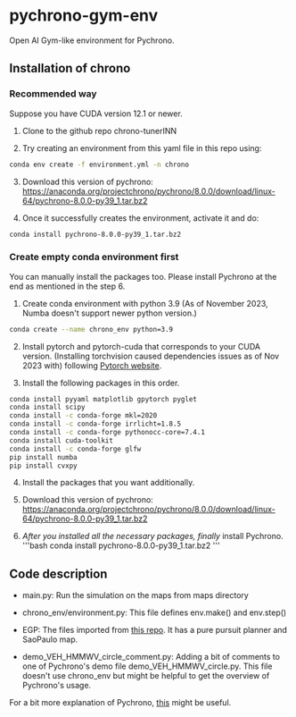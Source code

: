 # pychrono-gym-env
Open AI Gym-like environment for Pychrono.

## Installation of chrono

### Recommended way
Suppose you have CUDA version 12.1 or newer.
1. Clone to the github repo chrono-tunerINN

2. Try creating an environment from this yaml file in this repo using:
```bash
conda env create -f environment.yml -n chrono
```

3. Download this version of pychrono: https://anaconda.org/projectchrono/pychrono/8.0.0/download/linux-64/pychrono-8.0.0-py39_1.tar.bz2

4. Once it successfully creates the environment, activate it and do:
```bash
conda install pychrono-8.0.0-py39_1.tar.bz2
```

### Create empty conda environment first
You can manually install the packages too.
Please install Pychrono at the end as mentioned in the step 6.

1. Create conda environment with python 3.9 (As of November 2023, Numba doesn't support newer python version.)
```bash
conda create --name chrono_env python=3.9
```

2. Install pytorch and pytorch-cuda that corresponds to your CUDA version. (Installing torchvision caused dependencies issues as of Nov 2023 with) following [Pytorch website](https://pytorch.org/get-started/locally/).

3. Install the following packages in this order.
```bash
conda install pyyaml matplotlib gpytorch pyglet
conda install scipy
conda install -c conda-forge mkl=2020
conda install -c conda-forge irrlicht=1.8.5
conda install -c conda-forge pythonocc-core=7.4.1
conda install cuda-toolkit
conda install -c conda-forge glfw
pip install numba
pip install cvxpy
```
4. Install the packages that you want additionally.

5. Download this version of pychrono: https://anaconda.org/projectchrono/pychrono/8.0.0/download/linux-64/pychrono-8.0.0-py39_1.tar.bz2

6. *After you installed all the necessary packages, finally* install Pychrono.
'''bash
conda install pychrono-8.0.0-py39_1.tar.bz2
'''

## Code description
* main.py: Run the simulation on the maps from maps directory

* chrono_env/environment.py: This file defines env.make() and env.step()

* EGP: The files imported from [this repo](https://github.com/mlab-upenn/multisurface-racing). It has a pure pursuit planner and SaoPaulo map.

* demo_VEH_HMMWV_circle_comment.py: Adding a bit of comments to one of Pychrono's demo file demo_VEH_HMMWV_circle.py. This file doesn't use chrono_env but might be helpful to get the overview of Pychrono's usage.

For a bit more explanation of Pychrono, [this](https://docs.google.com/document/d/1A_kbgo-aT6AN3jz1o6GlgURnv0Lm8bGczRchwqg7-yI/edit?usp=sharing) might be useful.





